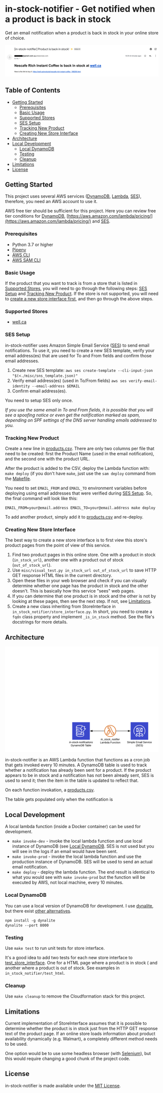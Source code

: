 # in-stock-notifier - Get notified when a product is back in stock

Get an email notification when a product is back in stock in your online store of choice.

![in-stock-notifier demo notification](./assets/demo.png)

## Table of Contents

- [Getting Started](#getting-started)
  - [Prerequisites](#prerequisites)
  - [Basic Usage](#basic-usage)
  - [Supported Stores](#supported-stores)
  - [SES Setup](#ses-setup)
  - [Tracking New Product](#tracking-new-product)
  - [Creating New Store Interface](#creating-new-store-interface)
- [Architecture](#architecture)
- [Local Development](#local-development)
	- [Local DynamoDB](#local-dynamodb)
	- [Testing](#testing)
	- [Cleanup](#cleanup)
- [Limitations](#limitations)
- [License](#license)

## Getting Started

This project uses several AWS services ([DynamoDB](https://aws.amazon.com/dynamodb/), [Lambda](https://aws.amazon.com/lambda/), [SES](https://aws.amazon.com/ses/)), therefore, you need an AWS account to use it.

AWS free tier should be sufficient for this project. Here you can review free tier conditions for [DynamoDB](https://aws.amazon.com/dynamodb/pricing/on-demand/), [https://aws.amazon.com/lambda/pricing/](https://aws.amazon.com/lambda/pricing/) and [SES](https://aws.amazon.com/ses/pricing/).

### Prerequisites

* Python 3.7 or higher
* [Pipenv](https://github.com/pypa/pipenv)
* [AWS CLI](https://aws.amazon.com/cli/)
* [AWS SAM CLI](https://docs.aws.amazon.com/serverless-application-model/latest/developerguide/serverless-sam-cli-install.html)

### Basic Usage

If the product that you want to track is from a store that is listed in [Supported Stores](#supported-stores), you will need to go through the following steps: [SES Setup](#ses-setup) and [Tracking New Product](#tracking-new-product). If the store is not supported, you will need to [create a new store interface first](#creating-new-store-interface), and then go through the above steps.

### Supported Stores

* [well.ca](https://well.ca)

### SES Setup

in-stock-notifier uses Amazon Simple Email Service ([SES](https://aws.amazon.com/ses/)) to send email notifications. To use it, you need to create a new SES template, verify your email address(es) that are used for To and From fields and confirm those email addresses. 

1. Create new SES template: `aws ses create-template --cli-input-json "$(<./misc/sns_template.json)"`
2. Verify email address(es) (used in To/From fields) `aws ses verify-email-identity --email-address $EMAIL`
3. Confirm email address(es).

You need to setup SES only once.

_If you use the same email in To and From fields, it is possible that you will see a spoofing notice or even get the notification marked as spam, depending on SPF settings of the DNS server handling emails addressed to you._

### Tracking New Product 

Create a new line in [products.csv](./in_stock_notifier/products.csv). There are only two columns per file that need to be created: first the Product Name (used in the email notification), and the second one with the product URL.

After the product is added to the CSV, deploy the Lambda function with: `make deploy` (if you don't have `make`, just use the `sam deploy` command from the [Makefile](./Makefile).

You need to set `EMAIL_FROM` and `EMAIL_TO` environment variables before deploying using email addresses that were verified during [SES Setup](#ses-setup). So, the final command will look like this:

```
EMAIL_FROM=your@email.address EMAIL_TO=your@email.address make deploy
```

To add another product, simply add it to [products.csv](./in_stock_notifier/products.csv) and re-deploy.

### Creating New Store Interface

The best way to create a new store interface is to first view this store's product pages from the point of view of this service.

1. Find two product pages in this online store. One with a product in stock (`in_stock_url`), another one with a product out of stock (`out_of_stock_url`).
2. Use `misc/visual_test.py in_stock_url out_of_stock_url` to save HTTP GET response HTML files in the current directory.
3. Open these files in your web browser and check if you can visually determine whether one page has the product in stock and the other doesn't. This is basically how this service "sees" web pages.
4. If you can determine that one product is in stock and the other is not by looking at these pages, then see the next step. If not, see [Limitations](#limitations). 
5. Create a new class inheriting from StoreInterface in `in_stock_notifier/store_interface.py`. In short, you need to create a `fqdn` class property and implement `_is_in_stock` method. See the file's docstrings for more details.

## Architecture

![in-stock-notifier architecture](./assets/arch.png)

in-stock-notifier is an AWS Lambda function that functions as a cron job that gets invoked every 10 minutes. A DynamoDB table is used to track whether a notification has already been sent for a product. If the product appears to be in stock and a notification has not been already sent, SES is used to send it; then the item in the table is updated to reflect that.

On each function invokation, a [products.csv](./in_stock_notifier/products.csv).

The table gets populated only when the notification is 

## Local Development

A local lambda function (inside a Docker container) can be used for development.

* `make invoke-dev` - invoke the local lambda function and use local instance of DynamoDB (see [Local DynamoDB](#local-dynamodb). SES is not used but you will see in the logs if an email would have been sent.
* `make invoke-prod` - invoke the local lambda function and use the production instance of DynamoDB. SES will be used to send an actual email notification.
* `make deploy` - deploy the lambda function. The end result is identical to what you would see with `make invoke-prod` but the function will be executed by AWS, not local machine, every 10 minutes.

### Local DynamoDB

You can use a local version of DynamoDB for development. I use [dynalite](https://github.com/mhart/dynalite), but there exist [other alternatives](https://hub.docker.com/r/amazon/dynamodb-local). 

```
npm install -g dynalite
dynalite --port 8000
```

### Testing

Use `make test` to run unit tests for store interface.

It's a good idea to add two tests for each new store interface to [test_store_interface](./in_stock_interface/test_store_interface.py). One for a HTML page where a product is in stock ( and another where a product is out of stock. See examples in `in_stock_notifier/test_html`.

### Cleanup

Use `make cleanup` to remove the Cloudformation stack for this project.

## Limitations

Current implementation of StoreInterface assumes that it is possible to determine whether the product is in stock just from the HTTP GET response text of the product page. If an online store loads information about product availability dynamically (e.g. Walmart), a completely different method needs to be used. 

One option would be to use some headless browser (with [Selenium](https://selenium-python.readthedocs.io/)), but this would require changing a good chunk of the project code.


## License

in-stock-notifier is made available under the [MIT License](./LICENSE).


